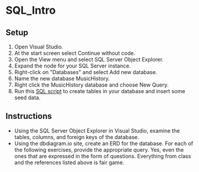 # SQL_Intro


## Setup
1. Open Visual Studio.
1. At the start screen select Continue without code.
1. Open the View menu and select SQL Server Object Explorer.
1. Expand the node for your SQL Server instance.
1. Right-click on "Databases" and select Add new database.
1. Name the new database MusicHistory.
1. Right click the MusicHistory database and choose New Query.
1. Run this [SQL script](https://github.com/nashville-software-school/bangazon-inc/blob/cohort-43/book-1-orientation/chapters/assets/musichistory.sqlserver.sql) to create tables in your database and insert some seed data.

## Instructions
* Using the SQL Server Object Explorer in Visual Studio, examine the tables, columns, and foreign keys of the database.
* Using the dbdiagram.io site, create an ERD for the database.
For each of the following exercises, provide the appropriate query. Yes, even the ones that are expressed in the form of questions. Everything from class and the references listed above is fair game.